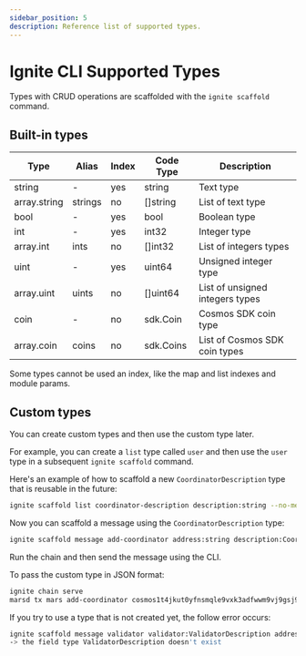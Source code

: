 ```yaml
---
sidebar_position: 5
description: Reference list of supported types. 
---
```


# Ignite CLI Supported Types

Types with CRUD operations are scaffolded with the `ignite scaffold` command. 

## Built-in types

| Type         | Alias    | Index | Code Type   | Description                     |
| ------------ | -------- | ----- | ----------- | ------------------------------- |
| string       | -        | yes   | string      | Text type                       |
| array.string | strings  | no    | []string    | List of text type               |
| bool         | -        | yes   | bool        | Boolean type                    |
| int          | -        | yes   | int32       | Integer type                    |
| array.int    | ints     | no    | []int32     | List of integers types          |
| uint         | -        | yes   | uint64      | Unsigned integer type           |
| array.uint   | uints    | no    | []uint64    | List of unsigned integers types |
| coin         | -        | no    | sdk.Coin    | Cosmos SDK coin type            |
| array.coin   | coins    | no    | sdk.Coins   | List of Cosmos SDK coin types   |

Some types cannot be used an index, like the map and list indexes and module params.

## Custom types

You can create custom types and then use the custom type later.

For example, you can create a `list` type called `user` and then use the `user` type in a subsequent `ignite scaffold` command.

Here's an example of how to scaffold a new `CoordinatorDescription` type that is reusable in the future:

```bash
ignite scaffold list coordinator-description description:string --no-message
```

Now you can scaffold a message using the `CoordinatorDescription` type:

```bash
ignite scaffold message add-coordinator address:string description:CoordinatorDescription
```

Run the chain and then send the message using the CLI.

To pass the custom type in JSON format:

```bash
ignite chain serve
marsd tx mars add-coordinator cosmos1t4jkut0yfnsmqle9vxk3adfwwm9vj9gsj98vqf '{"description":"coordinator description"}' true --from alice --chain-id mars
```

If you try to use a type that is not created yet, the follow error occurs:

```bash
ignite scaffold message validator validator:ValidatorDescription address:string
-> the field type ValidatorDescription doesn't exist
```
